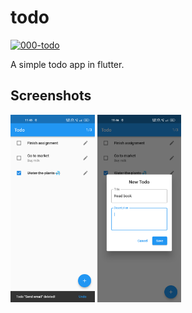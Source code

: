 # todo

[![000-todo](https://github.com/albinpk/flutter-apps/actions/workflows/000-todo.yaml/badge.svg?branch=master)](https://github.com/albinpk/flutter-apps/actions/workflows/000-todo.yaml)

A simple todo app in flutter.

## Screenshots

<p>
    <img src="./images/todo-app-home-page.png" alt="Todo app home page" height="300" />
    <img src="./images/todo-app-form.png" alt="Todo app new todo form" height="300" />
</p>

